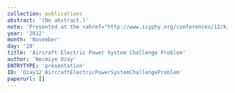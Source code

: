 ```yaml
---
collection: publications
abstract: '(No abstract.)'
note: 'Presented at the <ahref="http://www.icyphy.org/conferences/12/kickoff/index.htm">iCyPhyKickoff</a>, November 29 & 30, 2012, Berkeley.'
year: '2012'
month: 'November'
day: '28'
title: 'Aircraft Electric Power System Challenge Problem'
author: 'Necmiye Ozay'
ENTRYTYPE: 'presentation'
ID: 'Ozay12_AircraftElectricPowerSystemChallengeProblem'
paperurl: []
---
```

